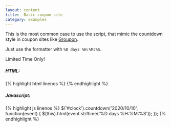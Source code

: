 ```yaml
---
layout: content
title:  Basic coupon site
category: examples
---
```


This is the most common case to use the script, that mimic the countdown style in coupon sites like [Groupon](http://www.groupon.com/browse/miami). 

Just use the formatter with `%D days %H:%M:%S`.


<div class="basic-coupon">
    Limited Time Only!
    <span id="clock"></span>
</div>

<script type="text/javascript">
    // 10 days from now!
    var date = new Date(new Date().valueOf() + 15 * 24 * 60 * 60 * 1000);

    $('#clock').countdown(date, function(event) {
        $(this).html(event.strftime('%D days %H:%M:%S'));
    });
</script>

##### HTML:
{% highlight html linenos %}
<span id="clock"></span>
{% endhighlight %}

##### Javascript:
{% highlight js linenos %}
$('#clock').countdown('2020/10/10', function(event) {
    $(this).html(event.strftime('%D days %H:%M:%S'));
});
{% endhighlight %}